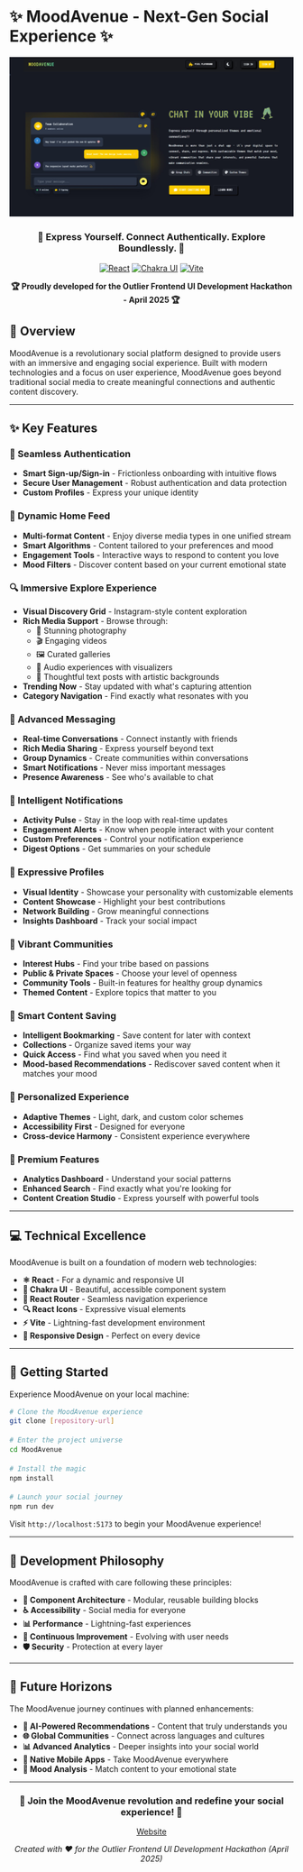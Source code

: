 # ✨ MoodAvenue - Next-Gen Social Experience ✨

<div align="center">
  
  ![MoodAvenue](src/assets/readme.jpg)
  
  ### 🌈 Express Yourself. Connect Authentically. Explore Boundlessly. 🌈
  
  [![React](https://img.shields.io/badge/React-20232A?style=for-the-badge&logo=react&logoColor=61DAFB)](https://reactjs.org/)
  [![Chakra UI](https://img.shields.io/badge/Chakra_UI-319795?style=for-the-badge&logo=chakra-ui&logoColor=white)](https://chakra-ui.com/)
  [![Vite](https://img.shields.io/badge/Vite-B73BFE?style=for-the-badge&logo=vite&logoColor=FFD62E)](https://vitejs.dev/)
  
  <p align="center">
    <strong>🏆 Proudly developed for the Outlier Frontend UI Development Hackathon - April 2025 🏆</strong>
  </p>

</div>

## 🚀 Overview

MoodAvenue is a revolutionary social platform designed to provide users with an immersive and engaging social experience. Built with modern technologies and a focus on user experience, MoodAvenue goes beyond traditional social media to create meaningful connections and authentic content discovery.

---

## ✨ Key Features

### 🔐 Seamless Authentication
- **Smart Sign-up/Sign-in** - Frictionless onboarding with intuitive flows
- **Secure User Management** - Robust authentication and data protection
- **Custom Profiles** - Express your unique identity

### 📱 Dynamic Home Feed
- **Multi-format Content** - Enjoy diverse media types in one unified stream
- **Smart Algorithms** - Content tailored to your preferences and mood
- **Engagement Tools** - Interactive ways to respond to content you love
- **Mood Filters** - Discover content based on your current emotional state

### 🔍 Immersive Explore Experience
- **Visual Discovery Grid** - Instagram-style content exploration
- **Rich Media Support** - Browse through:
  - 📸 Stunning photography
  - 🎬 Engaging videos
  - 🖼️ Curated galleries
  - 🎵 Audio experiences with visualizers
  - 📝 Thoughtful text posts with artistic backgrounds
- **Trending Now** - Stay updated with what's capturing attention
- **Category Navigation** - Find exactly what resonates with you

### 💬 Advanced Messaging
- **Real-time Conversations** - Connect instantly with friends
- **Rich Media Sharing** - Express yourself beyond text
- **Group Dynamics** - Create communities within conversations
- **Smart Notifications** - Never miss important messages
- **Presence Awareness** - See who's available to chat

### 🔔 Intelligent Notifications
- **Activity Pulse** - Stay in the loop with real-time updates
- **Engagement Alerts** - Know when people interact with your content
- **Custom Preferences** - Control your notification experience
- **Digest Options** - Get summaries on your schedule

### 👤 Expressive Profiles
- **Visual Identity** - Showcase your personality with customizable elements
- **Content Showcase** - Highlight your best contributions
- **Network Building** - Grow meaningful connections
- **Insights Dashboard** - Track your social impact

### 👥 Vibrant Communities
- **Interest Hubs** - Find your tribe based on passions
- **Public & Private Spaces** - Choose your level of openness
- **Community Tools** - Built-in features for healthy group dynamics
- **Themed Content** - Explore topics that matter to you

### 🔖 Smart Content Saving
- **Intelligent Bookmarking** - Save content for later with context
- **Collections** - Organize saved items your way
- **Quick Access** - Find what you saved when you need it
- **Mood-based Recommendations** - Rediscover saved content when it matches your mood

### 🎨 Personalized Experience
- **Adaptive Themes** - Light, dark, and custom color schemes
- **Accessibility First** - Designed for everyone
- **Cross-device Harmony** - Consistent experience everywhere

### 🌟 Premium Features
- **Analytics Dashboard** - Understand your social patterns
- **Enhanced Search** - Find exactly what you're looking for
- **Content Creation Studio** - Express yourself with powerful tools

---

## 💻 Technical Excellence

MoodAvenue is built on a foundation of modern web technologies:

- **⚛️ React** - For a dynamic and responsive UI
- **🎨 Chakra UI** - Beautiful, accessible component system
- **🧭 React Router** - Seamless navigation experience
- **🔍 React Icons** - Expressive visual elements
- **⚡ Vite** - Lightning-fast development environment
- **📱 Responsive Design** - Perfect on every device

---

## 🏁 Getting Started

Experience MoodAvenue on your local machine:

```bash
# Clone the MoodAvenue experience
git clone [repository-url]

# Enter the project universe
cd MoodAvenue

# Install the magic
npm install

# Launch your social journey
npm run dev
```

Visit `http://localhost:5173` to begin your MoodAvenue experience!

---

## 🧠 Development Philosophy

MoodAvenue is crafted with care following these principles:

- **🧩 Component Architecture** - Modular, reusable building blocks
- **♿ Accessibility** - Social media for everyone
- **📊 Performance** - Lightning-fast experiences
- **🔄 Continuous Improvement** - Evolving with user needs
- **🛡️ Security** - Protection at every layer

---

## 🔮 Future Horizons

The MoodAvenue journey continues with planned enhancements:

- **🤖 AI-Powered Recommendations** - Content that truly understands you
- **🌐 Global Communities** - Connect across languages and cultures
- **📊 Advanced Analytics** - Deeper insights into your social world
- **📲 Native Mobile Apps** - Take MoodAvenue everywhere
- **🧠 Mood Analysis** - Match content to your emotional state

---

<div align="center">
  
  ### 💖 Join the MoodAvenue revolution and redefine your social experience! 💖
  
  [Website](https://mood-avenue.vercel.app/) 
  
  <p>
    <em>Created with ❤️ for the Outlier Frontend UI Development Hackathon (April 2025)</em>
  </p>
  
</div>
